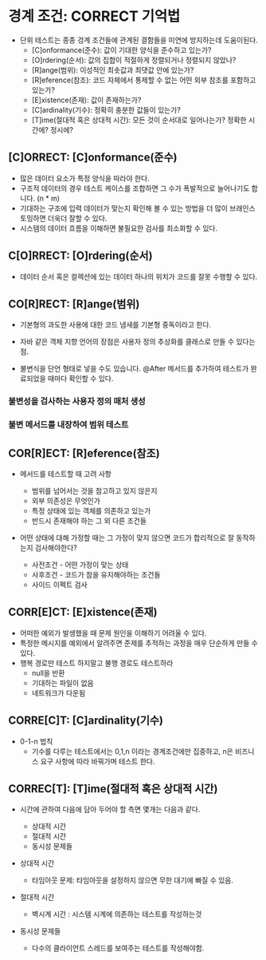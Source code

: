 # 경계 조건: CORRECT 기억법
- 단위 테스트는 종종 겅계 조건들에 관계된 결함들을 미연에 방지하는데 도움이된다.
    - [C]onformance(준수): 값이 기대한 양식을 준수하고 있는가?
    - [O]rdering(순서): 값의 집합이 적절하게 정렬되거나 정렬되지 않았나?
    - [R]ange(범위): 이성적인 최솟값과 최댓값 안에 있는가?
    - [R]eference(참조): 코드 자체에서 통제할 수 없는 어떤 외부 참조를 포함하고 있는가?
    - [E]xistence(존재): 값이 존재하는가?
    - [C]ardinality(기수): 정확히 충분한 값들이 있는가?
    - [T]ime(절대적 혹은 상대적 시간): 모든 것이 순서대로 일어나는가? 정확한 시간에? 정시에?

## [C]ORRECT: [C]onformance(준수)
- 많은 데이터 요소가 특정 양식을 따라야 한다.
- 구조적 데이터의 경우 테스트 케이스를 조합하면 그 수가 폭발적으로 늘어나기도 합니다. (n * m)
- 기대하는 구조에 입력 데이터가 맞는지 확인해 볼 수 있는 방법을 더 많이 브래인스토밍하면 더욱더 잘할 수 있다.
- 시스템의 데이터 흐름을 이해하면 불필요한 검사를 최소화할 수 있다.

## C[O]RRECT: [O]rdering(순서)
- 데이터 순서 혹은 컬렉션에 있는 데이터 하나의 위치가 코드를 잘못 수행할 수 있다.

## CO[R]RECT: [R]ange(범위)
- 기본형의 과도한 사용에 대한 코드 냄새를 기본형 중독이라고 한다.
- 자바 같은 객체 지향 언어의 장점은 사용자 정의 추상화를 클래스로 만들 수 있다는 점.

- 불변식을 단언 형태로 넣을 수도 있습니다. @After 메서드를 추가하여 테스트가 완료되었을 때마다 확인할 수 있다.
### 불변성을 검사하는 사용자 정의 매처 생성
### 불변 메서드를 내장하여 범위 테스트

## COR[R]ECT: [R]eference(참조)
- 메서드를 테스트할 때 고려 사항
    - 범위를 넘어서는 것을 참고하고 있지 않은지
    - 외부 의존성은 무엇인가
    - 특정 상태에 있는 객체를 의존하고 있는가
    - 반드시 존재해야 하는 그 외 다른 조건들

- 어떤 상태에 대해 가정할 때는 그 가정이 맞지 않으면 코드가 합리적으로 잘 동작하는지 검사해야한다? 
    - 사전조건 - 어떤 가정이 맞는 상태
    - 사후조건 - 코드가 참을 유지해야하는 조건들
    - 사이드 이펙트 검사

## CORR[E]CT: [E]xistence(존재)
- 어떠한 예외가 발생했을 때 문제 원인을 이해하기 어려울 수 있다.
- 특정한 메시지를 예외에서 알려주면 준제를 추적하는 과정을 매우 단순하게 만들 수 있다.
- 행복 경로만 테스트 하지말고 불행 경로도 테스트하라
    - null을 반환
    - 기대하는 파일이 없음
    - 네트워크가 다운됨


## CORRE[C]T: [C]ardinality(기수)
- 0-1-n 법칙
    - 기수를 다루는 테스트에서는 0,1,n 이라는 경계조건에만 집중하고, n은 비즈니스 요구 사항에 따라 바꿔가며 테스트 한다.


## CORREC[T]: [T]ime(절대적 혹은 상대적 시간)
- 시간에 관하여 다음에 담아 두어야 할 측면 몇개는 다음과 같다.
    - 상대적 시간
    - 절대적 시간
    - 동시성 문제들

- 상대적 시간
    - 타임아웃 문제: 타임아웃을 설정하지 않으면 무한 대기에 빠질 수 있음.
- 절대적 시간
    - 벽시계 시간 : 시스템 시계에 의존하는 테스트를 작성하는것
- 동시성 문제들
    - 다수의 클라이언트 스레드를 보여주는 테스트를 작성해야함.

